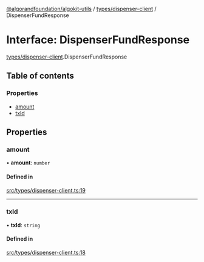 [@algorandfoundation/algokit-utils](../README.md) / [types/dispenser-client](../modules/types_dispenser_client.md) / DispenserFundResponse

# Interface: DispenserFundResponse

[types/dispenser-client](../modules/types_dispenser_client.md).DispenserFundResponse

## Table of contents

### Properties

- [amount](types_dispenser_client.DispenserFundResponse.md#amount)
- [txId](types_dispenser_client.DispenserFundResponse.md#txid)

## Properties

### amount

• **amount**: `number`

#### Defined in

[src/types/dispenser-client.ts:19](https://github.com/joe-p/algokit-utils-ts/blob/main/src/types/dispenser-client.ts#L19)

___

### txId

• **txId**: `string`

#### Defined in

[src/types/dispenser-client.ts:18](https://github.com/joe-p/algokit-utils-ts/blob/main/src/types/dispenser-client.ts#L18)
